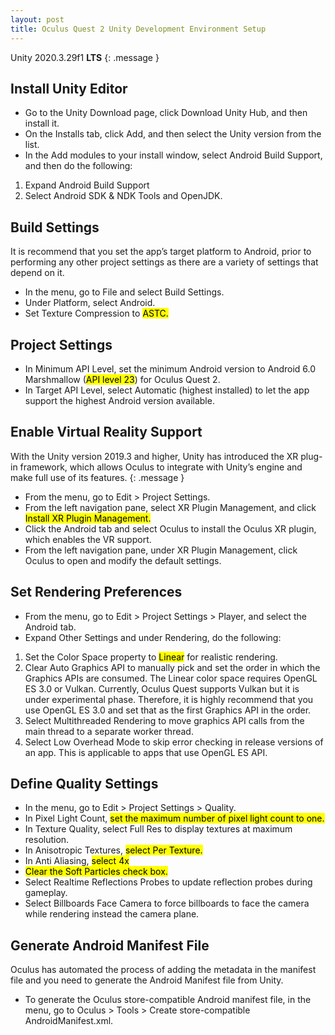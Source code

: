```yaml
---
layout: post
title: Oculus Quest 2 Unity Development Environment Setup
---
```


Unity 2020.3.29f1 **LTS** 
{: .message }

## Install Unity Editor

- Go to the Unity Download page, click Download Unity Hub, and then install it.
- On the Installs tab, click Add, and then select the Unity version from the list.
- In the Add modules to your install window, select Android Build Support, and then do the following:
1. Expand Android Build Support
2. Select Android SDK & NDK Tools and OpenJDK.


## Build Settings

It is recommend that you set the app’s target platform to Android, prior to performing any other project settings as there are a variety of settings that depend on it.

- In the menu, go to File and select Build Settings.
- Under Platform, select Android.
- Set Texture Compression to <mark>ASTC.</mark>

## Project Settings

- In Minimum API Level, set the minimum Android version to Android 6.0 Marshmallow (<mark>API level 23</mark>) for Oculus Quest 2.
-  In Target API Level, select Automatic (highest installed) to let the app support the highest Android version available.

## Enable Virtual Reality Support

With the Unity version 2019.3 and higher, Unity has introduced the XR plug-in framework, which allows Oculus to integrate with Unity’s engine and make full use of its features.
{: .message }

- From the menu, go to Edit > Project Settings.
- From the left navigation pane, select XR Plugin Management, and click <mark>Install XR Plugin Management.</mark>
- Click the Android tab and select Oculus to install the Oculus XR plugin, which enables the VR support.
- From the left navigation pane, under XR Plugin Management, click Oculus to open and modify the default settings.

## Set Rendering Preferences

- From the menu, go to Edit > Project Settings > Player, and select the Android tab.
- Expand Other Settings and under Rendering, do the following:
1. Set the Color Space property to <mark>Linear</mark> for realistic rendering.
2. Clear Auto Graphics API to manually pick and set the order in which the Graphics APIs are consumed. The Linear color space requires OpenGL ES 3.0 or Vulkan. Currently, Oculus Quest supports Vulkan but it is under experimental phase. Therefore, it is highly recommend that you use OpenGL ES 3.0 and set that as the first Graphics API in the order.
3. Select Multithreaded Rendering to move graphics API calls from the main thread to a separate worker thread.
4. Select Low Overhead Mode to skip error checking in release versions of an app. This is applicable to apps that use OpenGL ES API.

## Define Quality Settings

- In the menu, go to Edit > Project Settings > Quality.
- In Pixel Light Count, <mark>set the maximum number of pixel light count to one.</mark>
- In Texture Quality, select Full Res to display textures at maximum resolution.
- In Anisotropic Textures, <mark>select Per Texture.</mark>
- In Anti Aliasing, <mark>select 4x</mark>
- <mark>Clear the Soft Particles check box.</mark>
- Select Realtime Reflections Probes to update reflection probes during gameplay.
- Select Billboards Face Camera to force billboards to face the camera while rendering instead the camera plane.

## Generate Android Manifest File

Oculus has automated the process of adding the metadata in the manifest file and you need to generate the Android Manifest file from Unity.

- To generate the Oculus store-compatible Android manifest file, in the menu, go to Oculus > Tools > Create store-compatible AndroidManifest.xml.